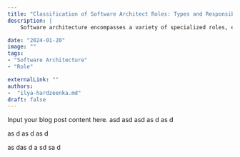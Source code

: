 ```yaml
---
title: "Classification of Software Architect Roles: Types and Responsibilities"
description: |
    Software architecture encompasses a variety of specialized roles, each focusing on different aspects of the software development lifecycle. This blog post classifies the key types of Software Architect roles, including Solution Architects, Enterprise Architects, Application Architects, Infrastructure Architects, and Data Architects. It outlines the primary responsibilities and required skill sets for each role, helping readers understand how these roles contribute to the design and success of software systems.

date: "2024-01-20"
image: ""
tags:
- "Software Architecture"
- "Role"

externalLink: ""
authors:
-  "ilya-hardzeenka.md"
draft: false
---
```

Input your blog post content here.
asd
asd
asd
as
d
as
d

as
d
as
d
as
d

as
das
d
a
sd
sa
d